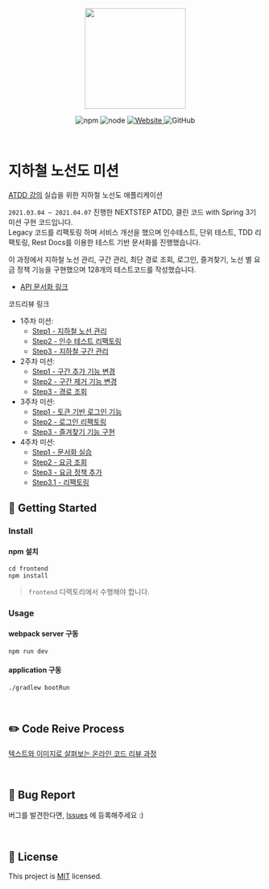 <p align="center">
    <img width="200px;" src="https://raw.githubusercontent.com/woowacourse/atdd-subway-admin-frontend/master/images/main_logo.png"/>
</p>
<p align="center">
  <img alt="npm" src="https://img.shields.io/badge/npm-%3E%3D%205.5.0-blue">
  <img alt="node" src="https://img.shields.io/badge/node-%3E%3D%209.3.0-blue">
  <a href="https://edu.nextstep.camp/c/R89PYi5H" alt="nextstep atdd">
    <img alt="Website" src="https://img.shields.io/website?url=https%3A%2F%2Fedu.nextstep.camp%2Fc%2FR89PYi5H">
  </a>
  <img alt="GitHub" src="https://img.shields.io/github/license/next-step/atdd-subway-fare">
</p>

<br>

# 지하철 노선도 미션
[ATDD 강의](https://edu.nextstep.camp/c/R89PYi5H) 실습을 위한 지하철 노선도 애플리케이션

`2021.03.04 ~ 2021.04.07` 진행한 NEXTSTEP ATDD, 클린 코드 with Spring 3기 미션 구현 코드입니다.</br>
Legacy 코드를 리팩토링 하며 서비스 개선을 했으며 인수테스트, 단위 테스트, TDD 리팩토링, Rest Docs를 이용한 테스트 기반 문서화를 진행했습니다.

이 과정에서 지하철 노선 관리, 구간 관리, 최단 경로 조회, 로그인, 즐겨찾기, 노선 별 요금 정책 기능을 구현했으며 128개의 테스트코드를 작성했습니다.

- [API 문서화 링크](https://limhangyeol.github.io/)

코드리뷰 링크
- 1주차 미션: 
  - [Step1 - 지하철 노선 관리](https://github.com/next-step/atdd-subway-map/pull/50)
  - [Step2 - 인수 테스트 리팩토링](https://github.com/next-step/atdd-subway-map/pull/70)
  - [Step3 - 지하철 구간 관리](https://github.com/next-step/atdd-subway-map/pull/104)
- 2주차 미션: 
  - [Step1 - 구간 추가 기능 변경](https://github.com/next-step/atdd-subway-path/pull/113)
  - [Step2 - 구간 제거 기능 변경](https://github.com/next-step/atdd-subway-path/pull/125)
  - [Step3 - 경로 조회](https://github.com/next-step/atdd-subway-path/pull/138)
- 3주차 미션:
  - [Step1 - 토큰 기반 로그인 기능](https://github.com/next-step/atdd-subway-favorite/pull/79)
  - [Step2 - 로그인 리팩토링](https://github.com/next-step/atdd-subway-favorite/pull/99)
  - [Step3 - 즐겨찾기 기능 구현](https://github.com/next-step/atdd-subway-favorite/pull/120)
- 4주차 미션:
  - [Step1 - 문서화 실습](https://github.com/next-step/atdd-subway-fare/pull/35)
  - [Step2 - 요금 조회](https://github.com/next-step/atdd-subway-fare/pull/51)
  - [Step3 - 요금 정책 추가](https://github.com/next-step/atdd-subway-fare/pull/64)
  - [Step3.1 - 리팩토링](https://github.com/next-step/atdd-subway-fare/pull/70)

## 🚀 Getting Started

### Install
#### npm 설치
```
cd frontend
npm install
```
> `frontend` 디렉토리에서 수행해야 합니다.

### Usage
#### webpack server 구동
```
npm run dev
```
#### application 구동
```
./gradlew bootRun
```
<br>

## ✏️ Code Reive Process
[텍스트와 이미지로 살펴보는 온라인 코드 리뷰 과정](https://github.com/next-step/nextstep-docs/tree/master/codereview)

<br>

## 🐞 Bug Report

버그를 발견한다면, [Issues](https://github.com/next-step/atdd-subway-fare/issues) 에 등록해주세요 :)

<br>

## 📝 License

This project is [MIT](https://github.com/next-step/atdd-subway-fare/blob/master/LICENSE.md) licensed.
